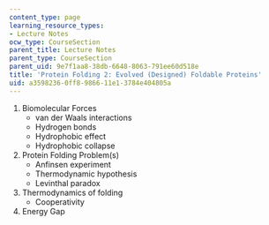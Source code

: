 ```yaml
---
content_type: page
learning_resource_types:
- Lecture Notes
ocw_type: CourseSection
parent_title: Lecture Notes
parent_type: CourseSection
parent_uid: 9e7f1aa8-38db-6648-8063-791ee60d518e
title: 'Protein Folding 2: Evolved (Designed) Foldable Proteins'
uid: a3598236-0ff8-9866-11e1-3784e404805a
---
```


1.  Biomolecular Forces
    *   van der Waals interactions
    *   Hydrogen bonds
    *   Hydrophobic effect
    *   Hydrophobic collapse
2.  Protein Folding Problem(s)
    *   Anfinsen experiment
    *   Thermodynamic hypothesis
    *   Levinthal paradox
3.  Thermodynamics of folding
    *   Cooperativity
4.  Energy Gap